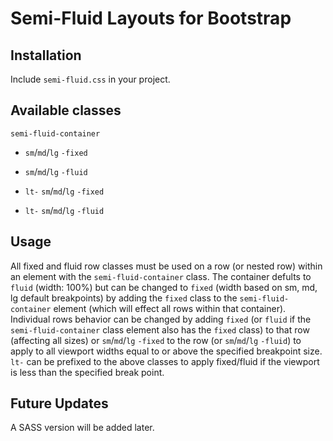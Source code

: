 Semi-Fluid Layouts for Bootstrap
================================

Installation
------------

Include `semi-fluid.css` in your project.

Available classes
-----------------

`semi-fluid-container`

 * `sm`/`md`/`lg` `-fixed`

 * `sm`/`md`/`lg` `-fluid`

 * `lt-` `sm`/`md`/`lg` `-fixed`

 * `lt-` `sm`/`md`/`lg` `-fluid`



Usage
-----

All fixed and fluid row classes must be used on a row (or nested row) within an element with the `semi-fluid-container` class. The container defults to `fluid` (width: 100%) but can be changed to `fixed` (width based on sm, md, lg default breakpoints) by adding the `fixed` class to the `semi-fluid-container` element (which will effect all rows within that container). Individual rows behavior can be changed by adding `fixed` (or `fluid` if the `semi-fluid-container` class element also has the `fixed` class) to that row (affecting all sizes) or `sm`/`md`/`lg` `-fixed` to the row (or `sm`/`md`/`lg` `-fluid`) to apply to all viewport widths equal to or above the specified breakpoint size. `lt-` can be prefixed to the above classes to apply fixed/fluid if the viewport is less than the specified break point.

Future Updates
--------------

A SASS version will be added later.